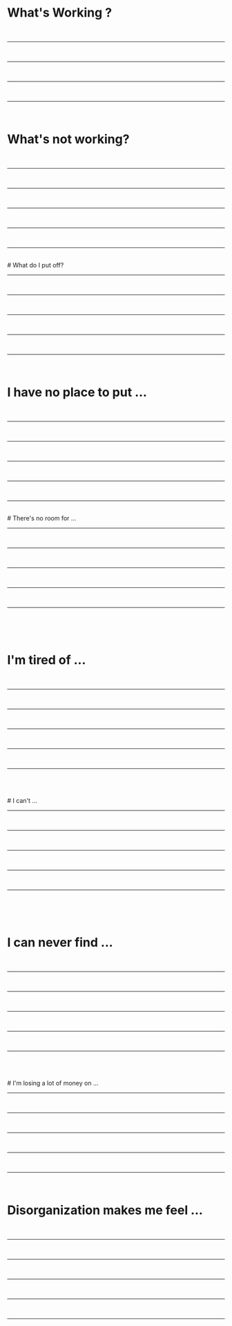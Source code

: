 <style>
  @media screen {
      .page-break {
          visibility: hidden;
      }
  }
  @media print {
      .page-break {
          display: block;
          page-break-before: always;
      }
  }
</style>

# What's Working ?

<br />


___

<br />

___

<br />

___

<br />

___

<br />

# What's not working?

<br />

___

<br />

___

<br />

___

<br />

___

<br />

___

<br />

<div class="page-break"></div>
# What do I put off?

<br />

___

<br />

___

<br />

___

<br />

___

<br />

___

<br />

# I have no place to put ...

<br />

___

<br />

___

<br />

___

<br />

___

<br />

___

<br />

<div class="page-break"></div>
# There's no room for ...

<br />

___

<br />

___

<br />

___

<br />

___

<br />

___

<br />


<br />


<br />

# I'm tired of ...

<br />

___

<br />

___

<br />

___

<br />

___

<br />

___

<br />


<br />


<br />

<div class="page-break"></div>
# I can't ...

<br />

___

<br />

___

<br />

___

<br />

___

<br />

___

<br />


<br />


<br />

# I can never find ...

<br />

___

<br />

___

<br />

___

<br />

___

<br />

___

<br />


<br />


<br />

<div class="page-break"></div>
# I'm losing a lot of money on ...

<br />

___

<br />

___

<br />

___

<br />

___

<br />

___
<br />

# Disorganization makes me feel ...

<br />

___
<br />

___

<br />

___
<br />

___
<br />

___

<br />

